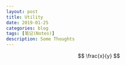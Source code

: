```yaml
---
layout: post
title: Utility
date: 2019-01-25
categories: blog
tags: [笔记(Notes)]
description: Some Thoughts
---
```


<script type="text/javascript" src="http://cdn.mathjax.org/mathjax/latest/MathJax.js?config=TeX-AMS-MML_HTMLorMML"></script>

$$ \frac{x}{y} $$

